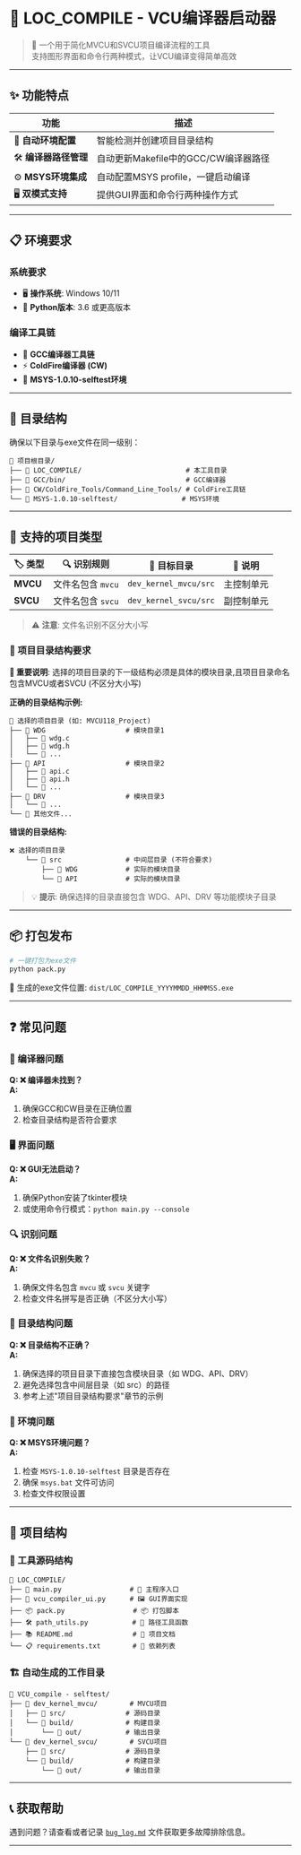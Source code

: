 # 🚗 LOC_COMPILE - VCU编译器启动器

> 🔧 一个用于简化MVCU和SVCU项目编译流程的工具  
> 支持图形界面和命令行两种模式，让VCU编译变得简单高效

---

## ✨ 功能特点

| 功能 | 描述 |
|------|------|
| 🔄 **自动环境配置** | 智能检测并创建项目目录结构 |
| 🛠️ **编译器路径管理** | 自动更新Makefile中的GCC/CW编译器路径 |
| ⚙️ **MSYS环境集成** | 自动配置MSYS profile，一键启动编译 |
| 🖥️ **双模式支持** | 提供GUI界面和命令行两种操作方式 |

---

## 📋 环境要求

### 系统要求
- 🖥️ **操作系统**: Windows 10/11
- 🐍 **Python版本**: 3.6 或更高版本

### 编译工具链
- 🔨 **GCC编译器工具链**
- ⚡ **ColdFire编译器 (CW)**
- 🐚 **MSYS-1.0.10-selftest环境**

---

## 📁 目录结构

确保以下目录与exe文件在同一级别：

```
📂 项目根目录/
├── 📁 LOC_COMPILE/                          # 本工具目录
├── 📁 GCC/bin/                              # GCC编译器
├── 📁 CW/ColdFire_Tools/Command_Line_Tools/ # ColdFire工具链
└── 📁 MSYS-1.0.10-selftest/                # MSYS环境
```

---

## 🎯 支持的项目类型

| 🏷️ 类型 | 🔍 识别规则 | 📍 目标目录 | 📝 说明 |
|---------|------------|------------|---------|
| **MVCU** | 文件名包含 `mvcu` | `dev_kernel_mvcu/src` | 主控制单元 |
| **SVCU** | 文件名包含 `svcu` | `dev_kernel_svcu/src` | 副控制单元 |

> ⚠️ **注意**: 文件名识别不区分大小写

### 📂 项目目录结构要求

**🚨 重要说明**: 选择的项目目录的下一级结构必须是具体的模块目录,且项目目录命名包含MVCU或者SVCU   (不区分大小写)

**正确的目录结构示例:**
```
📁 选择的项目目录 (如: MVCU118_Project)
├── 📁 WDG                    # 模块目录1
│   ├── 📄 wdg.c
│   ├── 📄 wdg.h
│   └── 📄 ...
├── 📁 API                    # 模块目录2  
│   ├── 📄 api.c
│   ├── 📄 api.h
│   └── 📄 ...
├── 📁 DRV                    # 模块目录3
│   └── 📄 ...
└── 📄 其他文件...
```

**错误的目录结构:**
```
❌ 选择的项目目录
    └── 📁 src                # 中间层目录 (不符合要求)
        ├── 📁 WDG            # 实际的模块目录
        └── 📁 API            # 实际的模块目录
```

> 💡 **提示**: 确保选择的目录直接包含 WDG、API、DRV 等功能模块子目录

---

## 📦 打包发布

```bash
# 一键打包为exe文件
python pack.py
```

📁 生成的exe文件位置: `dist/LOC_COMPILE_YYYYMMDD_HHMMSS.exe`

---

## ❓ 常见问题

### 🔧 编译器问题

**Q: ❌ 编译器未找到？**  
**A:** 
1. 确保GCC和CW目录在正确位置
2. 检查目录结构是否符合要求

### 🖥️ 界面问题

**Q: ❌ GUI无法启动？**  
**A:** 
1. 确保Python安装了tkinter模块
2. 或使用命令行模式：`python main.py --console`

### 🔍 识别问题

**Q: ❌ 文件名识别失败？**  
**A:** 
1. 确保文件名包含 `mvcu` 或 `svcu` 关键字
2. 检查文件名拼写是否正确（不区分大小写）

### 📂 目录结构问题

**Q: ❌ 目录结构不正确？**  
**A:** 
1. 确保选择的项目目录下直接包含模块目录（如 WDG、API、DRV）
2. 避免选择包含中间层目录（如 src）的路径
3. 参考上述"项目目录结构要求"章节的示例

### 🐚 环境问题

**Q: ❌ MSYS环境问题？**  
**A:** 
1. 检查 `MSYS-1.0.10-selftest` 目录是否存在
2. 确保 `msys.bat` 文件可访问
3. 检查文件权限设置

---

## 📂 项目结构

### 🔧 工具源码结构
```
📁 LOC_COMPILE/
├── 📄 main.py                 # 🚀 主程序入口
├── 🎨 vcu_compiler_ui.py      # 🖼️ GUI界面实现
├── 📦 pack.py                 # 📦 打包脚本
├── 🛠️ path_utils.py           # 📍 路径工具函数
├── 📚 README.md               # 📖 项目文档
└── 📋 requirements.txt        # 📝 依赖列表
```

### 🏗️ 自动生成的工作目录
```
📁 VCU_compile - selftest/
├── 📁 dev_kernel_mvcu/        # MVCU项目
│   ├── 📁 src/               # 源码目录
│   └── 📁 build/             # 构建目录
│       └── 📁 out/           # 输出目录
└── 📁 dev_kernel_svcu/        # SVCU项目
    ├── 📁 src/               # 源码目录
    └── 📁 build/             # 构建目录
        └── 📁 out/           # 输出目录
```

---

## 📞 获取帮助

遇到问题？请查看或者记录 [`bug_log.md`](bug_log.md) 文件获取更多故障排除信息。

---

